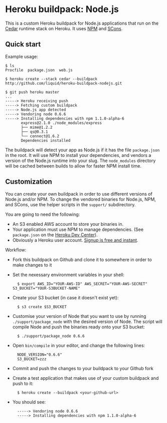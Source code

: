 Heroku buildpack: Node.js
=========================

This is a custom Heroku buildpack for Node.js applications that run on the [Cedar](http://devcenter.heroku.com/articles/cedar) runtime stack on Heroku.
It uses [NPM](http://npmjs.org/) and [SCons](http://www.scons.org/).

Quick start
-----------

Example usage:

    $ ls
    Procfile  package.json  web.js

    $ heroku create --stack cedar --buildpack http://github.com/liquid/heroku-buildpack-nodejs.git

    $ git push heroku master
    ...
    -----> Heroku receiving push
    -----> Fetching custom buildpack
    -----> Node.js app detected
    -----> Vendoring node 0.6.6
    -----> Installing dependencies with npm 1.1.0-alpha-6
           express@2.1.0 ./node_modules/express
           ├── mime@1.2.2
           ├── qs@0.3.1
           └── connect@1.6.2
           Dependencies installed

The buildpack will detect your app as Node.js if it has the file `package.json` in the root.  It will use NPM to install your dependencies, and vendors a version of the Node.js runtime into your slug.  The `node_modules` directory will be cached between builds to allow for faster NPM install time.

Customization
-------------

You can create your own buildpack in order to use different versions of Node.js and/or NPM. To change the vendored binaries for Node.js, NPM, and SCons, use the helper scripts in the `support/` subdirectory.

You are going to need the following:

* An S3 enabled AWS account to store your binaries in.
* Your application must use NPM to manage dependencies. (See `package.json` on the [Heroku Dev Center](http://devcenter.heroku.com/articles/node-js#declare_dependencies_with_npm)).
* Obviously a Heroku user account. [Signup is free and instant](https://api.heroku.com/signup).

Workflow:

* Fork this buildpack on Github and clone it to somewhere in order to make changes to it
* Set the nexessary environment variables in your shell:

        $ export AWS_ID="YOUR-AWS-ID" AWS_SECRET="YOUR-AWS-SECRET" S3_BUCKET="YOUR-S3BUCKET-NAME"

* Create your S3 bucket (in case it doesn't exist yet):

        $ s3 create $S3_BUCKET
* Customise your version of Node that you want to use by running `./support/package_node` with the desired version of Node. The script will compile Node and push the binaries ready onto your S3 bucket:

        $ ./support/package_node 0.6.6

* Open `bin/compile` in your editor, and change the following lines:

        NODE_VERSION="0.6.6"
		S3_BUCKET=zzz
* Commit and push the changes to your buildpack to your Github fork
* Create a test application that makes use of your custom buildpack and push to it:

        $ heroku create --buildpack <your-github-url>
* You should see:

        -----> Vendoring node 0.6.6
        -----> Installing dependencies with npm 1.1.0-alpha-6